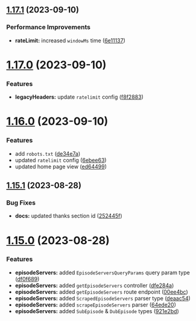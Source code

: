 ## [1.17.1](https://github.com/ghoshRitesh12/aniwatch-api/compare/v1.17.0...v1.17.1) (2023-09-10)


### Performance Improvements

* **rateLimit:** increased `windowMs` time ([6e11137](https://github.com/ghoshRitesh12/aniwatch-api/commit/6e11137ce2d5bd3b35beb7b56904abc82b2f6f18))



# [1.17.0](https://github.com/ghoshRitesh12/aniwatch-api/compare/v1.16.0...v1.17.0) (2023-09-10)


### Features

* **legacyHeaders:** update `ratelimit` config ([f8f2883](https://github.com/ghoshRitesh12/aniwatch-api/commit/f8f2883f72136ebcb95d84f9c182bd03a7ad80fe))



# [1.16.0](https://github.com/ghoshRitesh12/aniwatch-api/compare/v1.15.1...v1.16.0) (2023-09-10)


### Features

* add `robots.txt` ([de34e7a](https://github.com/ghoshRitesh12/aniwatch-api/commit/de34e7ae57e0454592be7cce15e49327a9183f00))
* updated `ratelimit` config ([6ebee63](https://github.com/ghoshRitesh12/aniwatch-api/commit/6ebee632d7e894b31f7e1fc8aece4b9e8456542a))
* updated home page view ([ed64499](https://github.com/ghoshRitesh12/aniwatch-api/commit/ed6449909433e0a7489a653688eaf8558f7f0962))



## [1.15.1](https://github.com/ghoshRitesh12/aniwatch-api/compare/v1.15.0...v1.15.1) (2023-08-28)


### Bug Fixes

* **docs:** updated thanks section id ([252445f](https://github.com/ghoshRitesh12/aniwatch-api/commit/252445f2983cade55837f5736519ebb90f0c6d98))



# [1.15.0](https://github.com/ghoshRitesh12/aniwatch-api/compare/v1.14.0...v1.15.0) (2023-08-28)


### Features

* **episodeServers:** added `EpisodeServersQueryParams` query param type ([df0f689](https://github.com/ghoshRitesh12/aniwatch-api/commit/df0f689ff360fc8a80ae313ba9d9d03350e82518))
* **episodeServers:** added `getEpisodeServers` controller ([dfe284a](https://github.com/ghoshRitesh12/aniwatch-api/commit/dfe284a9a7bbef76b59a88c3f75d294663b6001d))
* **episodeServers:** added `getEpisodeServers` route endpoint ([00ee4bc](https://github.com/ghoshRitesh12/aniwatch-api/commit/00ee4bcbab4059888b7385a3d93446bd12662bdf))
* **episodeServers:** added `ScrapedEpisodeServers` parser type ([deaac54](https://github.com/ghoshRitesh12/aniwatch-api/commit/deaac5475ea5ee193bf5e515ddd95259cc36cbdb))
* **episodeServers:** added `scrapeEpisodeServers` parser ([64ede20](https://github.com/ghoshRitesh12/aniwatch-api/commit/64ede2033cf9b433503fa9d08c3debce1eecc179))
* **episodeServers:** added `SubEpisode` & `DubEpisode` types ([921e2bd](https://github.com/ghoshRitesh12/aniwatch-api/commit/921e2bdf3e790b731b17fce991b94ec772b7ffdf))



